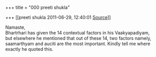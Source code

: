 +++
title = "000 preeti shukla"

+++
[[preeti shukla	2011-06-29, 12:40:01 [Source](https://groups.google.com/g/bvparishat/c/XQ3nMacGezM)]]



Namaste,  
Bhartrhari has given the 14 contextual factors in his Vaakyapadiyam,  
but elsewhere he mentioned that out of these 14, two factors namely,  
saamarthyam and auciti are the most important. Kindly tell me where  
exactly he quoted this.  

